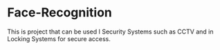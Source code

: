 # Face-Recognition
This is project that can be used I Security Systems such as CCTV and in Locking Systems for secure access.
